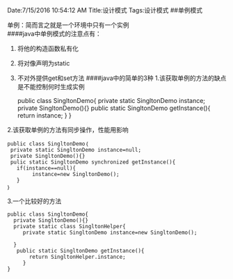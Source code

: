 Date:7/15/2016 10:54:12 AM 
Title:设计模式
Tags:设计模式
##单例模式

单例：简而言之就是一个环境中只有一个实例  
####java中单例模式的注意点有：  
1. 将他的构造函数私有化  
2. 将对像声明为static  
3. 不对外提供get和set方法
####java中的简单的3种
1.该获取单例的方法的缺点是不能控制何时生成实例

	public class SingltonDemo{
      private static SingltonDemo instance;
      private SingltonDemo(){}
      public static SingltonDemo getInstance(){
         return instance;
      } 
	} 

2.该获取单例的方法有同步操作，性能用影响
	
	public class SingltonDemo｛
	 private static SingltonDemo instance=null;
     private SingltonDemo(){}
     pulic static SingltonDemo synchronized getInstance(){
       if(instance==null){
            instance=new SingltonDemo();
       }
	｝
3.一个比较好的方法

	public class SingltonDemo{
      private SingltonDemo(){}
      private static class SingltonHelper{
         private static SingltonDemo instance=new SingltonDemo();
        
      }
       public static SingltonDemo getInstance(){
           return SingltonHelper.instance;
         }
	}

	